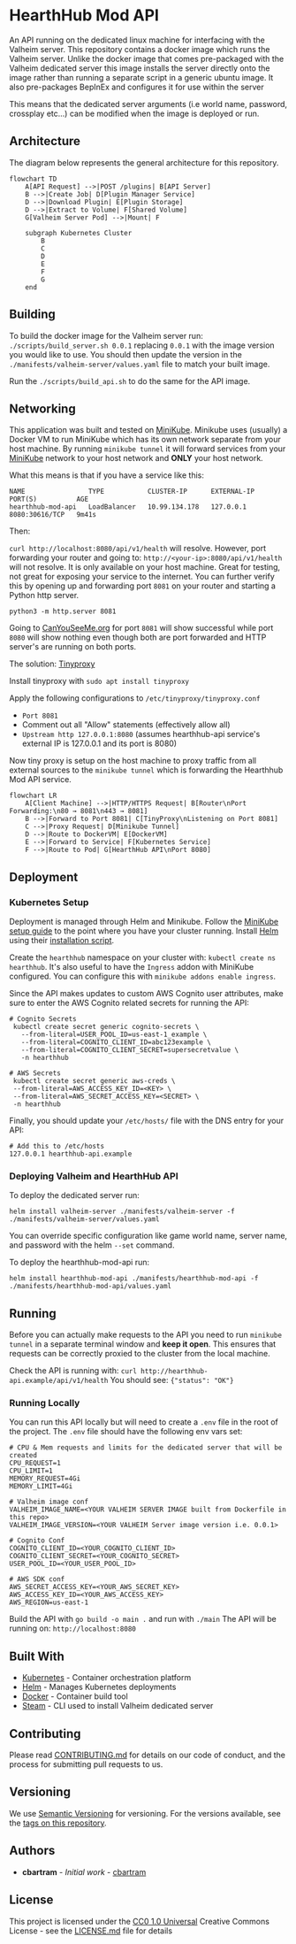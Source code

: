 # HearthHub Mod API

An API running on the dedicated linux machine for interfacing with the Valheim server. This repository
contains a docker image which runs the Valheim server. Unlike the docker image that comes pre-packaged with the Valheim
dedicated server this image installs the server directly onto the image rather than running a separate 
script in a generic ubuntu image. It also pre-packages BepInEx and configures it for use within the server

This means that the dedicated server arguments (i.e world name, password, crossplay etc...) can be modified when the image is deployed or run.

## Architecture

The diagram below represents the general architecture for this repository.

```mermaid
flowchart TD
    A[API Request] -->|POST /plugins| B[API Server]
    B -->|Create Job| D[Plugin Manager Service]
    D -->|Download Plugin| E[Plugin Storage]
    D -->|Extract to Volume| F[Shared Volume]
    G[Valheim Server Pod] -->|Mount| F
    
    subgraph Kubernetes Cluster
        B
        C
        D
        E
        F
        G
    end
```

## Building

To build the docker image  for the Valheim server run: `./scripts/build_server.sh 0.0.1` replacing `0.0.1` with
the image version you would like to use. You should then update the version in the `./manifests/valheim-server/values.yaml`
file to match your built image.

Run the `./scripts/build_api.sh` to do the same for the API image.

## Networking

This application was built and tested on [MiniKube](https://minikube.sigs.k8s.io). Minikube uses (usually) a Docker VM to run MiniKube which has its own network separate
from your host machine. By running `minikube tunnel` it will forward services from your [MiniKube](https://minikube.sigs.k8s.io) network to your host network and **ONLY** 
your host network.

What this means is that if you have a service like this:

```shell
NAME                TYPE           CLUSTER-IP      EXTERNAL-IP   PORT(S)          AGE
hearthhub-mod-api   LoadBalancer   10.99.134.178   127.0.0.1     8080:30616/TCP   9m41s
```

Then:

`curl http://localhost:8080/api/v1/health` will resolve. However, port forwarding your router and going to: `http://<your-ip>:8080/api/v1/health` will
not resolve. It is only available on your host machine. Great for testing, not great for exposing your service to the internet. You can further verify this
by opening up and forwarding port `8081` on your router and starting a Python http server.

`python3 -m http.server 8081`

Going to [CanYouSeeMe.org](https://canyouseeme.org/) for port `8081` will show successful while port `8080` will show nothing even though both are port forwarded
and HTTP server's are running on both ports.

The solution: [Tinyproxy](https://tinyproxy.github.io/)

Install tinyproxy with `sudo apt install tinyproxy`

Apply the following configurations to `/etc/tinyproxy/tinyproxy.conf`

- `Port 8081`
- Comment out all "Allow" statements (effectively allow all)
- `Upstream http 127.0.0.1:8080` (assumes hearthhub-api service's external IP is 127.0.0.1 and its port is 8080)

Now tiny proxy is setup on the host machine to proxy traffic from all external sources to the `minikube tunnel` which is forwarding
the Hearthhub Mod API service.

```mermaid
flowchart LR
    A[Client Machine] -->|HTTP/HTTPS Request| B[Router\nPort Forwarding:\n80 → 8081\n443 → 8081]
    B -->|Forward to Port 8081| C[TinyProxy\nListening on Port 8081]
    C -->|Proxy Request| D[Minikube Tunnel]
    D -->|Route to DockerVM| E[DockerVM]
    E -->|Forward to Service| F[Kubernetes Service]
    F -->|Route to Pod| G[HearthHub API\nPort 8080]
```

## Deployment

### Kubernetes Setup 
Deployment is managed through Helm and Minikube. Follow the [MiniKube setup guide](https://minikube.sigs.k8s.io/docs/start/) to the point where you have your cluster running.
Install [Helm](https://helm.sh) using their [installation script](https://helm.sh/docs/intro/install/).

Create the `hearthhub` namespace on your cluster with: `kubectl create ns hearthhub`. It's also useful to have the 
`Ingress` addon with MiniKube configured. You can configure this with `minikube addons enable ingress`.

Since the API makes updates to custom AWS Cognito user attributes, make sure to enter the AWS Cognito related secrets for running the API:

```shell
# Cognito Secrets
 kubectl create secret generic cognito-secrets \
   --from-literal=USER_POOL_ID=us-east-1_example \
   --from-literal=COGNITO_CLIENT_ID=abc123example \
   --from-literal=COGNITO_CLIENT_SECRET=supersecretvalue \
   -n hearthhub

# AWS Secrets
 kubectl create secret generic aws-creds \
 --from-literal=AWS_ACCESS_KEY_ID=<KEY> \
 --from-literal=AWS_SECRET_ACCESS_KEY=<SECRET> \
 -n hearthhub
```

Finally, you should update your `/etc/hosts/` file with the DNS entry for your API:

```shell
# Add this to /etc/hosts
127.0.0.1 hearthhub-api.example
```

### Deploying Valheim and HearthHub API
To deploy the dedicated server run:

`helm install valheim-server ./manifests/valheim-server -f ./manifests/valheim-server/values.yaml`

You can override specific configuration like game world name, server name, and password with the helm `--set` command.

To deploy the hearthhub-mod-api run:

`helm install hearthhub-mod-api ./manifests/hearthhub-mod-api -f ./manifests/hearthhub-mod-api/values.yaml`

## Running

Before you can actually make requests to the API you need to run `minikube tunnel` in a separate terminal window and **keep it open**.
This ensures that requests can be correctly proxied to the cluster from the local machine.

Check the API is running with: `curl http://hearthhub-api.example/api/v1/health` You should see: `{"status": "OK"}`


### Running Locally

You can run this API locally but will need to create a `.env` file in the root of the project. The `.env` file should
have the following env vars set:

```shell
# CPU & Mem requests and limits for the dedicated server that will be created
CPU_REQUEST=1
CPU_LIMIT=1
MEMORY_REQUEST=4Gi
MEMORY_LIMIT=4Gi

# Valheim image conf
VALHEIM_IMAGE_NAME=<YOUR VALHEIM SERVER IMAGE built from Dockerfile in this repo>
VALHEIM_IMAGE_VERSION=<YOUR VALHEIM Server image version i.e. 0.0.1>

# Cognito Conf
COGNITO_CLIENT_ID=<YOUR_COGNITO_CLIENT_ID>
COGNITO_CLIENT_SECRET=<YOUR_COGNITO_SECRET>
USER_POOL_ID=<YOUR_USER_POOL_ID>

# AWS SDK conf
AWS_SECRET_ACCESS_KEY=<YOUR_AWS_SECRET_KEY>
AWS_ACCESS_KEY_ID=<YOUR_AWS_ACCESS_KEY>
AWS_REGION=us-east-1
```

Build the API with `go build -o main .` and run with `./main` The API will be running on: `http://localhost:8080`

## Built With

- [Kubernetes](https://kubernetes.io) - Container orchestration platform
- [Helm](https://helm.sh) - Manages Kubernetes deployments
- [Docker](https://docker.io/) - Container build tool
- [Steam](https://steam.com) - CLI used to install Valheim dedicated server

## Contributing

Please read [CONTRIBUTING.md](CONTRIBUTING.md) for details on our code
of conduct, and the process for submitting pull requests to us.

## Versioning

We use [Semantic Versioning](http://semver.org/) for versioning. For the versions
available, see the [tags on this
repository](https://github.com/cbartran/hearthhub-mod-api/tags).

## Authors

- **cbartram** - *Initial work* -
  [cbartram](https://github.com/cbartram)

## License

This project is licensed under the [CC0 1.0 Universal](LICENSE)
Creative Commons License - see the [LICENSE.md](LICENSE) file for
details
